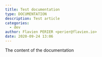 ```yaml
---
title: Test documentation
type: DOCUMENTATION
description: Test article
categories: 
  - dev
author: Flavien PERIER <perier@flavien.io>
date: 2020-09-24 13:06
---
```


The content of the documentation
